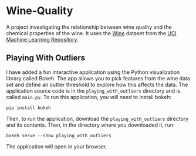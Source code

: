# Wine-Quality
A project investigating the relationship between wine quality and the 
chemical properties of the wine. It uses the 
[Wine](http://archive.ics.uci.edu/ml/datasets/Wine) dataset from the
[UCI Machine Learning Repository](http://archive.ics.uci.edu/ml).

## Playing With Outliers

I have added a fun interactive application using the Python 
visualization library called Bokeh. The app allows you to pick features 
from the wine data set and define an outlier threshold to explore how 
this affects the data. The application source code is in the 
`playing_with_outliers` directory and is called `main.py`. To run this 
application, you will need to install bokeh:

```
pip install bokeh
```

Then, to run the application, download the `playing_with_outliers` 
directory and its contents. Then, in the directory where you downloaded 
it, run:

```
bokeh serve --show playing_with_outliers
```

The application will open in your browser.
